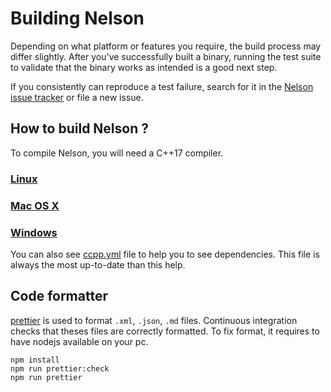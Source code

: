 # Building Nelson

Depending on what platform or features you require, the build process may
differ slightly. After you've successfully built a binary, running the
test suite to validate that the binary works as intended is a good next step.

If you consistently can reproduce a test failure, search for it in the
[Nelson issue tracker](https://github.com/Nelson-numerical-software/nelson/issues) or
file a new issue.

## How to build Nelson ?

To compile Nelson, you will need a C++17 compiler.

### [Linux](BUILDING_Linux.md)

### [Mac OS X](BUILDING_Macos.md)

### [Windows](BUILDING_Windows.md)

You can also see [ccpp.yml](https://github.com/Nelson-numerical-software/nelson/blob/master/.github/workflows/ccpp.yml) file to help you to see dependencies. This file is always the most up-to-date than this help.

## Code formatter

[prettier](https://prettier.io) is used to format `.xml`, `.json`, `.md` files.
Continuous integration checks that theses files are correctly formatted.
To fix format, it requires to have nodejs available on your pc.

```batch
npm install
npm run prettier:check
npm run prettier
```
